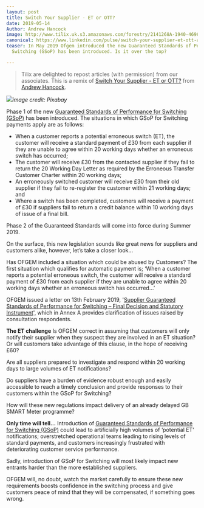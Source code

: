 ```yaml
---
layout: post
title: Switch Your Supplier - ET or OTT?
date: 2019-05-14
Author: Andrew Hancock
image: http://www.tilix.uk.s3.amazonaws.com/forestry/2141268A-1940-4696-B355-7F075427629C.jpeg
canonical: https://www.linkedin.com/pulse/switch-your-supplier-et-ott-andrew-j-hancock/
teaser: In May 2019 Ofgem introduced the new Guaranteed Standards of Performance for
  Switching (GSoP) has been introduced. Is it over the top?

---
```

> Tilix are delighted to repost articles (with permission) from our associates.  This is a remix of [Switch Your Supplier - ET or OTT?](https://www.linkedin.com/pulse/switch-your-supplier-et-ott-andrew-j-hancock/) from [Andrew Hancock](https://www.linkedin.com/in/andrewjhancock/).

![](http://www.tilix.uk.s3.amazonaws.com/forestry/2141268A-1940-4696-B355-7F075427629C.jpeg)_image credit: Pixabay_

Phase 1 of the new [Guaranteed Standards of Performance for Switching (GSoP)](https://www.ofgem.gov.uk/publications-and-updates/customers-entitled-automatic-compensation-switching-problems-1-may?utm_medium=email&utm_source=dotMailer&utm_campaign=Daily-Alert_30-04-2019&utm_content=Customers+entitled+to+automatic+compensation+for+switching+problems+from+1+May&dm_i=1QCB,69CZP,UVE11Z,OOQ38,1) has been introduced. The situations in which GSoP for Switching payments apply are as follows:

* When a customer reports a potential erroneous switch (ET), the customer will receive a standard payment of £30 from each supplier if they are unable to agree within 20 working days whether an erroneous switch has occurred;
* The customer will receive £30 from the contacted supplier if they fail to return the 20 Working Day Letter as required by the Erroneous Transfer Customer Charter within 20 working days;
* An erroneously switched customer will receive £30 from their old supplier if they fail to re-register the customer within 21 working days; and
* Where a switch has been completed, customers will receive a payment of £30 if suppliers fail to return a credit balance within 10 working days of issue of a final bill.

Phase 2 of the Guaranteed Standards will come into force during Summer 2019.

On the surface, this new legislation sounds like great news for suppliers and customers alike, however, let’s take a closer look…

Has OFGEM included a situation which could be abused by Customers?
The first situation which qualifies for automatic payment is; ‘When a customer reports a potential erroneous switch, the customer will receive a standard payment of £30 from each supplier if they are unable to agree within 20 working days whether an erroneous switch has occurred…’

OFGEM issued a letter on 13th February 2019, '[Supplier Guaranteed Standards of Performance for Switching – Final Decision and Statutory Instrument](https://www.ofgem.gov.uk/system/files/docs/2019/02/final_decision_on_si_for_switching_compensation.pdf)', which in Annex A provides clarification of issues raised by consultation respondents.

**The ET challenge**
Is OFGEM correct in assuming that customers will only notify their supplier when they suspect they are involved in an ET situation? Or will customers take advantage of this clause, in the hope of receiving £60?

Are all suppliers prepared to investigate and respond within 20 working days to large volumes of ET notifications?

Do suppliers have a burden of evidence robust enough and easily accessible to reach a timely conclusion and provide responses to their customers within the GSoP for Switching?

How will these new regulations impact delivery of an already delayed GB SMART Meter programme?

**Only time will tell…**
Introduction of [Guaranteed Standards of Performance for Switching (GSoP)](https://www.ofgem.gov.uk/publications-and-updates/customers-entitled-automatic-compensation-switching-problems-1-may?utm_medium=email&utm_source=dotMailer&utm_campaign=Daily-Alert_30-04-2019&utm_content=Customers+entitled+to+automatic+compensation+for+switching+problems+from+1+May&dm_i=1QCB,69CZP,UVE11Z,OOQ38,1) could lead to artificially high volumes of ‘potential ET’ notifications; overstretched operational teams leading to rising levels of standard payments, and customers increasingly frustrated with deteriorating customer service performance.

Sadly, introduction of GSoP for Switching will most likely impact new entrants harder than the more established suppliers.

OFGEM will, no doubt, watch the market carefully to ensure these new requirements boosts confidence in the switching process and give customers peace of mind that they will be compensated, if something goes wrong.
